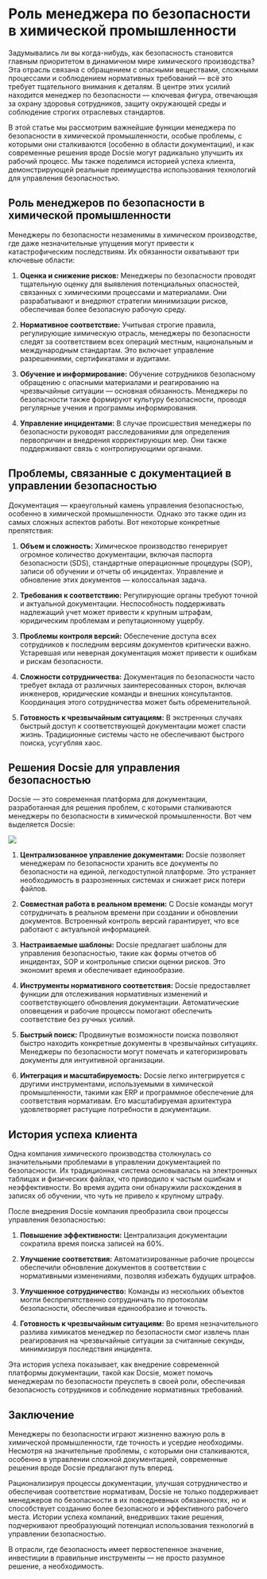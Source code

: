 # Роль менеджера по безопасности в химической промышленности

Задумывались ли вы когда-нибудь, как безопасность становится главным приоритетом в динамичном мире химического производства? Эта отрасль связана с обращением с опасными веществами, сложными процессами и соблюдением нормативных требований — всё это требует тщательного внимания к деталям. В центре этих усилий находится менеджер по безопасности — ключевая фигура, отвечающая за охрану здоровья сотрудников, защиту окружающей среды и соблюдение строгих отраслевых стандартов.

В этой статье мы рассмотрим важнейшие функции менеджера по безопасности в химической промышленности, особые проблемы, с которыми они сталкиваются (особенно в области документации), и как современные решения вроде Docsie могут радикально улучшить их рабочий процесс. Мы также поделимся историей успеха клиента, демонстрирующей реальные преимущества использования технологий для управления безопасностью.

## Роль менеджеров по безопасности в химической промышленности

Менеджеры по безопасности незаменимы в химическом производстве, где даже незначительные упущения могут привести к катастрофическим последствиям. Их обязанности охватывают три ключевые области:

1. **Оценка и снижение рисков:** Менеджеры по безопасности проводят тщательную оценку для выявления потенциальных опасностей, связанных с химическими процессами и материалами. Они разрабатывают и внедряют стратегии минимизации рисков, обеспечивая более безопасную рабочую среду.

2. **Нормативное соответствие:** Учитывая строгие правила, регулирующие химическую отрасль, менеджеры по безопасности следят за соответствием всех операций местным, национальным и международным стандартам. Это включает управление разрешениями, сертификатами и аудитами.

3. **Обучение и информирование:** Обучение сотрудников безопасному обращению с опасными материалами и реагированию на чрезвычайные ситуации — основная обязанность. Менеджеры по безопасности также формируют культуру безопасности, проводя регулярные учения и программы информирования.

4. **Управление инцидентами:** В случае происшествия менеджеры по безопасности руководят расследованиями для определения первопричин и внедрения корректирующих мер. Они также поддерживают связь с контролирующими органами.

## Проблемы, связанные с документацией в управлении безопасностью

Документация — краеугольный камень управления безопасностью, особенно в химической промышленности. Однако это также один из самых сложных аспектов работы. Вот некоторые конкретные препятствия:

1. **Объем и сложность:** Химическое производство генерирует огромное количество документации, включая паспорта безопасности (SDS), стандартные операционные процедуры (SOP), записи об обучении и отчеты об инцидентах. Управление и обновление этих документов — колоссальная задача.

2. **Требования к соответствию:** Регулирующие органы требуют точной и актуальной документации. Неспособность поддерживать надлежащий учет может привести к крупным штрафам, юридическим проблемам и репутационному ущербу.

3. **Проблемы контроля версий:** Обеспечение доступа всех сотрудников к последним версиям документов критически важно. Устаревшая или неверная документация может привести к ошибкам и рискам безопасности.

4. **Сложности сотрудничества:** Документация по безопасности часто требует вклада от различных заинтересованных сторон, включая инженеров, юридические команды и внешних консультантов. Координация этого сотрудничества может быть обременительной.

5. **Готовность к чрезвычайным ситуациям:** В экстренных случаях быстрый доступ к соответствующей документации может спасти жизнь. Традиционные системы часто не обеспечивают быстрого поиска, усугубляя хаос.

## Решения Docsie для управления безопасностью

Docsie — это современная платформа для документации, разработанная для решения проблем, с которыми сталкиваются менеджеры по безопасности в химической промышленности. Вот чем выделяется Docsie:

![](https://cdn.docsie.io/workspace_PxAvC1Uenuc7ad6H3/doc_wn84Jkoc6hIMTO2eE/file_XE9A0ZiXYWRebMpME/image_4d67d10a-bea3-f4ec-c7ae-35d74bce7fff.jpg)

1. **Централизованное управление документами:** Docsie позволяет менеджерам по безопасности хранить все документы по безопасности на единой, легкодоступной платформе. Это устраняет необходимость в разрозненных системах и снижает риск потери файлов.

2. **Совместная работа в реальном времени:** С Docsie команды могут сотрудничать в реальном времени при создании и обновлении документов. Встроенный контроль версий гарантирует, что все работают с актуальной информацией.

3. **Настраиваемые шаблоны:** Docsie предлагает шаблоны для управления безопасностью, такие как формы отчетов об инцидентах, SOP и контрольные списки оценки рисков. Это экономит время и обеспечивает единообразие.

4. **Инструменты нормативного соответствия:** Docsie предоставляет функции для отслеживания нормативных изменений и соответствующего обновления документации. Автоматические оповещения и рабочие процессы помогают обеспечить соответствие без ручных усилий.

5. **Быстрый поиск:** Продвинутые возможности поиска позволяют быстро находить конкретные документы в чрезвычайных ситуациях. Менеджеры по безопасности могут помечать и категоризировать документы для интуитивной организации.

6. **Интеграция и масштабируемость:** Docsie легко интегрируется с другими инструментами, используемыми в химической промышленности, такими как ERP и программное обеспечение для соответствия нормативам. Его масштабируемая архитектура удовлетворяет растущие потребности в документации.

## История успеха клиента

Одна компания химического производства столкнулась со значительными проблемами в управлении документацией по безопасности. Их традиционная система основывалась на электронных таблицах и физических файлах, что приводило к частым ошибкам и неэффективности. Во время аудита они обнаружили расхождения в записях об обучении, что чуть не привело к крупному штрафу.

После внедрения Docsie компания преобразила свои процессы управления безопасностью:

1. **Повышение эффективности:** Централизация документации сократила время поиска записей на 60%.

2. **Улучшение соответствия:** Автоматизированные рабочие процессы обеспечили обновление документов в соответствии с нормативными изменениями, позволяя избежать будущих штрафов.

3. **Улучшенное сотрудничество:** Команды из нескольких объектов могли беспрепятственно сотрудничать по протоколам безопасности, обеспечивая единообразие и точность.

4. **Готовность к чрезвычайным ситуациям:** Во время незначительного разлива химикатов менеджер по безопасности смог извлечь план реагирования на чрезвычайные ситуации за считанные секунды, минимизируя последствия инцидента.

Эта история успеха показывает, как внедрение современной платформы документации, такой как Docsie, может помочь менеджерам по безопасности преуспеть в своей роли, обеспечивая безопасность сотрудников и соблюдение нормативных требований.

## Заключение

Менеджеры по безопасности играют жизненно важную роль в химической промышленности, где точность и усердие необходимы. Несмотря на значительные проблемы, с которыми они сталкиваются, особенно в управлении сложной документацией, современные решения вроде Docsie предлагают путь вперед.

Рационализируя процессы документации, улучшая сотрудничество и обеспечивая соответствие нормативам, Docsie не только поддерживает менеджеров по безопасности в их повседневных обязанностях, но и способствует созданию более безопасного и эффективного рабочего места. Истории успеха компаний, внедривших такие решения, подчеркивают преобразующий потенциал использования технологий в управлении безопасностью.

В отрасли, где безопасность имеет первостепенное значение, инвестиции в правильные инструменты — не просто разумное решение, а необходимость.